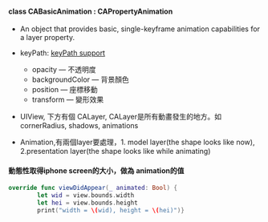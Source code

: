 #### class CABasicAnimation : CAPropertyAnimation
- An object that provides basic, single-keyframe animation capabilities for a layer property.
- keyPath:  [keyPath support](https://developer.apple.com/library/archive/documentation/Cocoa/Conceptual/CoreAnimation_guide/Key-ValueCodingExtensions/Key-ValueCodingExtensions.html) 
  - opacity — 不透明度
  - backgroundColor — 背景顏色
  - position — 座標移動
  - transform — 變形效果


- UIView, 下方有個 CALayer, CALayer是所有動畫發生的地方。如 cornerRadius, shadows, animations
- Animation,有兩個layer要處理，1. model layer(the shape looks like now), 2.presentation layer(the shape looks like while animating)

#### 動態性取得iphone screen的大小，做為 animation的值
```Swift
override func viewDidAppear(_ animated: Bool) {
        let wid = view.bounds.width
        let hei = view.bounds.height
        print("width = \(wid), height = \(hei)")}

```
